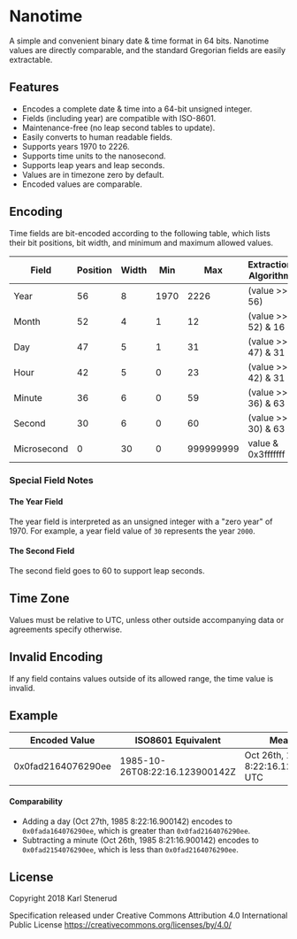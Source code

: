 Nanotime
=========

A simple and convenient binary date & time format in 64 bits. Nanotime values are directly comparable, and the standard Gregorian fields are easily extractable.



Features
--------

 * Encodes a complete date & time into a 64-bit unsigned integer.
 * Fields (including year) are compatible with ISO-8601.
 * Maintenance-free (no leap second tables to update).
 * Easily converts to human readable fields.
 * Supports years 1970 to 2226.
 * Supports time units to the nanosecond.
 * Supports leap years and leap seconds.
 * Values are in timezone zero by default.
 * Encoded values are comparable.



Encoding
--------

Time fields are bit-encoded according to the following table, which lists their bit positions, bit width, and minimum and maximum allowed values.

| Field       | Position | Width | Min  | Max       | Extraction Algorithm |
| ----------- | -------- | ----- | ---- | --------- | -------------------- |
| Year        |       56 |     8 | 1970 |      2226 | (value >> 56)        |
| Month       |       52 |     4 |    1 |        12 | (value >> 52) & 16   |
| Day         |       47 |     5 |    1 |        31 | (value >> 47) & 31   |
| Hour        |       42 |     5 |    0 |        23 | (value >> 42) & 31   |
| Minute      |       36 |     6 |    0 |        59 | (value >> 36) & 63   |
| Second      |       30 |     6 |    0 |        60 | (value >> 30) & 63   |
| Microsecond |        0 |    30 |    0 | 999999999 | value & 0x3fffffff   |


### Special Field Notes

#### The Year Field

The year field is interpreted as an unsigned integer with a "zero year" of 1970. For example, a year field value of `30` represents the year `2000`.

#### The Second Field

The second field goes to 60 to support leap seconds.



Time Zone
---------

Values must be relative to UTC, unless other outside accompanying data or agreements specify otherwise.



Invalid Encoding
----------------

If any field contains values outside of its allowed range, the time value is invalid.



Example
-------

| Encoded Value      | ISO8601 Equivalent             | Meaning                              |
| ------------------ | ------------------------------ | ------------------------------------ |
| 0x0fad2164076290ee | 1985-10-26T08:22:16.123900142Z | Oct 26th, 1985 8:22:16.123900142 UTC |


#### Comparability

 * Adding a day (Oct 27th, 1985 8:22:16.900142) encodes to `0x0fada164076290ee`, which is greater than `0x0fad2164076290ee`.
 * Subtracting a minute (Oct 26th, 1985 8:21:16.900142) encodes to `0x0fad2154076290ee`, which is less than `0x0fad2164076290ee`.



License
-------

Copyright 2018 Karl Stenerud

Specification released under Creative Commons Attribution 4.0 International Public License https://creativecommons.org/licenses/by/4.0/

